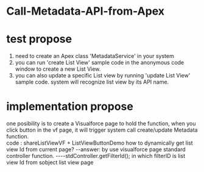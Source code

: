 # Call-Metadata-API-from-Apex

# test propose 
1. need to create an Apex class 'MetadataService' in your system
2. you can run 'create List View' sample code in the anonymous code window to create a new List View. 
3. you can also update a specific List view by running 'update List View' sample code. system will recognize list view by its API name. 


# implementation propose
one posibility is to create a Visualforce page to hold the function, 
when you click button in the vf page, it will trigger system call create/update Metadata function.<br/>
code : shareListViewVF + ListViewButtonDemo 
how to dynamically get list view Id from current page? 
--answer: by use visualforce page standard controller function. ----stdController.getFilterId();
in which filterID is list view Id from sobject list view page

